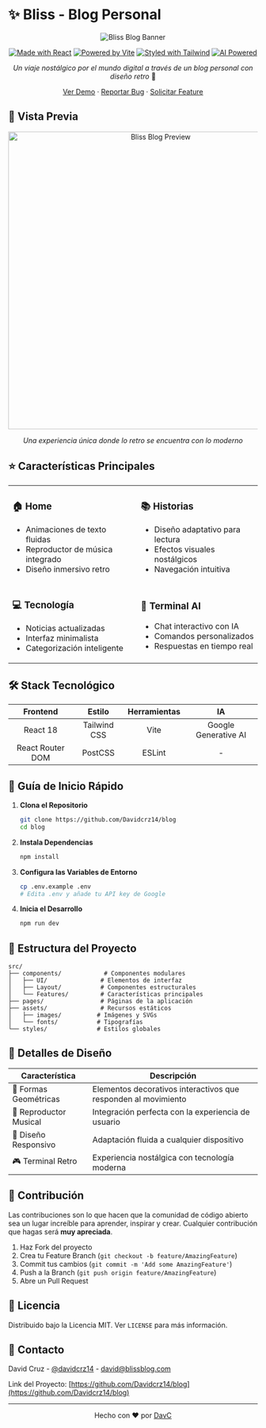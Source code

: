 # ✨ Bliss - Blog Personal

<div align="center">

![Bliss Blog Banner](/path/to/banner.png)

[![Made with React](https://img.shields.io/badge/Made_with-React-61DAFB?style=for-the-badge&logo=react&logoColor=white)](https://reactjs.org/)
[![Powered by Vite](https://img.shields.io/badge/Powered_by-Vite-646CFF?style=for-the-badge&logo=vite&logoColor=white)](https://vitejs.dev/)
[![Styled with Tailwind](https://img.shields.io/badge/Styled_with-Tailwind-38B2AC?style=for-the-badge&logo=tailwind-css&logoColor=white)](https://tailwindcss.com/)
[![AI Powered](https://img.shields.io/badge/AI-Powered-4285F4?style=for-the-badge&logo=google&logoColor=white)](https://ai.google.dev/)

_Un viaje nostálgico por el mundo digital a través de un blog personal con diseño retro_ 🚀

[Ver Demo](https://bliss-blog.vercel.app) · [Reportar Bug](https://github.com/Davidcrz14/blog/issues) · [Solicitar Feature](https://github.com/Davidcrz14/blog/issues)

</div>

## 🌈 Vista Previa

<div align="center">
<img src="/path/to/preview.gif" alt="Bliss Blog Preview" width="600px"/>

_Una experiencia única donde lo retro se encuentra con lo moderno_
</div>

## ⭐ Características Principales

<table>
<tr>
<td>

### 🏠 Home
- Animaciones de texto fluidas
- Reproductor de música integrado
- Diseño inmersivo retro

</td>
<td>

### 📚 Historias
- Diseño adaptativo para lectura
- Efectos visuales nostálgicos
- Navegación intuitiva

</td>
</tr>
<tr>
<td>

### 💻 Tecnología
- Noticias actualizadas
- Interfaz minimalista
- Categorización inteligente

</td>
<td>

### 🤖 Terminal AI
- Chat interactivo con IA
- Comandos personalizados
- Respuestas en tiempo real

</td>
</tr>
</table>

## 🛠️ Stack Tecnológico

<div align="center">

| Frontend | Estilo | Herramientas | IA |
|:--------:|:------:|:------------:|:--:|
| React 18 | Tailwind CSS | Vite | Google Generative AI |
| React Router DOM | PostCSS | ESLint | - |

</div>

## 🚀 Guía de Inicio Rápido

1. **Clona el Repositorio**
   ```bash
   git clone https://github.com/Davidcrz14/blog
   cd blog
   ```

2. **Instala Dependencias**
   ```bash
   npm install
   ```

3. **Configura las Variables de Entorno**
   ```bash
   cp .env.example .env
   # Edita .env y añade tu API key de Google
   ```

4. **Inicia el Desarrollo**
   ```bash
   npm run dev
   ```

## 📂 Estructura del Proyecto

```tree
src/
├── components/            # Componentes modulares
│   ├── UI/               # Elementos de interfaz
│   ├── Layout/           # Componentes estructurales
│   └── Features/         # Características principales
├── pages/                # Páginas de la aplicación
├── assets/               # Recursos estáticos
│   ├── images/          # Imágenes y SVGs
│   └── fonts/           # Tipografías
└── styles/              # Estilos globales
```

## 🎨 Detalles de Diseño

<div align="center">

| Característica | Descripción |
|---------------|-------------|
| 🌟 Formas Geométricas | Elementos decorativos interactivos que responden al movimiento |
| 🎵 Reproductor Musical | Integración perfecta con la experiencia de usuario |
| 📱 Diseño Responsivo | Adaptación fluida a cualquier dispositivo |
| 🎮 Terminal Retro | Experiencia nostálgica con tecnología moderna |

</div>

## 🤝 Contribución

Las contribuciones son lo que hacen que la comunidad de código abierto sea un lugar increíble para aprender, inspirar y crear. Cualquier contribución que hagas será **muy apreciada**.

1. Haz Fork del proyecto
2. Crea tu Feature Branch (`git checkout -b feature/AmazingFeature`)
3. Commit tus cambios (`git commit -m 'Add some AmazingFeature'`)
4. Push a la Branch (`git push origin feature/AmazingFeature`)
5. Abre un Pull Request

## 📄 Licencia

Distribuido bajo la Licencia MIT. Ver `LICENSE` para más información.

## 💌 Contacto

David Cruz - [@davidcrz14](https://twitter.com/davidcrz14) - david@blissblog.com

Link del Proyecto: [https://github.com/Davidcrz14/blog](https://github.com/Davidcrz14/blog)

---

<div align="center">

Hecho con ❤️ por [DavC](https://github.com/Davidcrz14)

</div>
